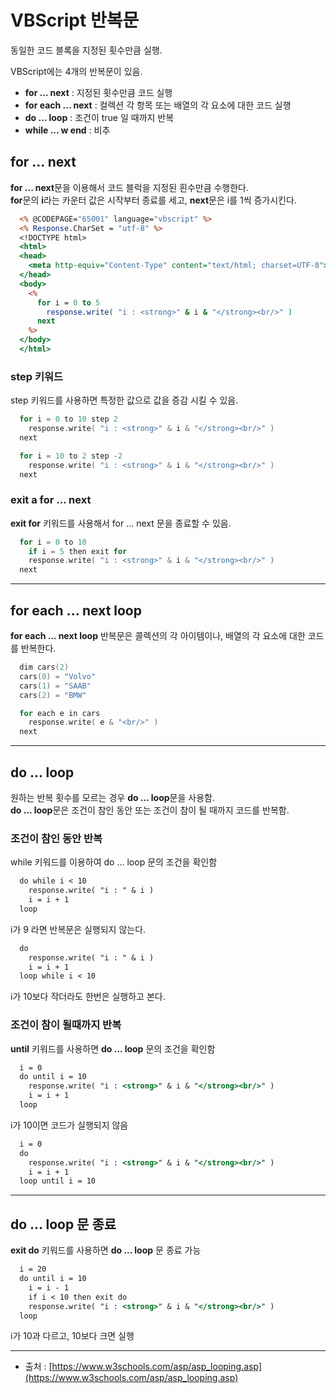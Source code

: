 # VBScript 반복문

동일한 코드 블록을 지정된 횟수만큼 실행.

VBScript에는 4개의 반복문이 있음.
- **for ... next** : 지정된 횟수만큼 코드 실행
- **for each ... next** : 컬렉션 각 항목 또는 배열의 각 요소에 대한 코드 실행
- **do ... loop** : 조건이 true 일 때까지 반복
- **while ... w end** : 비추

## for ... next

**for ... next**문을 이용해서 코드 블럭을 지정된 횐수만큼 수행한다.  
**for**문의 **i**라는 카운터 값은 시작부터 종료를 세고, **next**문은 i를 1씩 증가시킨다.

```asp
  <% @CODEPAGE="65001" language="vbscript" %>
  <% Response.CharSet = "utf-8" %>
  <!DOCTYPE html>
  <html>
  <head>
    <meta http-equiv="Content-Type" content="text/html; charset=UTF-8">
  </head>
  <body>
    <%
      for i = 0 to 5
        response.write( "i : <strong>" & i & "</strong><br/>" )
      next
    %>
  </body>
  </html>
```

### step 키워드

step 키워드를 사용하면 특정한 값으로 값을 증감 시킬 수 있음.

```c
  for i = 0 to 10 step 2
    response.write( "i : <strong>" & i & "</strong><br/>" )
  next
```
```c
  for i = 10 to 2 step -2
    response.write( "i : <strong>" & i & "</strong><br/>" )
  next
```

### exit a for ... next

**exit for** 키워드를 사용해서 for ... next 문을 종료할 수 있음.

```c
  for i = 0 to 10
    if i = 5 then exit for
    response.write( "i : <strong>" & i & "</strong><br/>" )
  next
```
  
  
--- 
  
## for each ... next loop

**for each ... next loop** 반복문은 콜렉션의 각 아이템이나, 배열의 각 요소에 대한 코드를 반복한다.

```c
  dim cars(2)
  cars(0) = "Volvo"
  cars(1) = "SAAB"
  cars(2) = "BMW"

  for each e in cars
    response.write( e & "<br/>" )
  next
```
  
  
---
  
## do ... loop

원하는 반복 횟수를 모르는 경우 **do ... loop**문을 사용함.  
**do ... loop**문은 조건이 참인 동안 또는 조건이 참이 될 때까지 코드를 반복함.

### 조건이 참인 동안 반복
  
while 키워드를 이용하여 do ... loop 문의 조건을 확인함
  

```asp
  do while i < 10
    response.write( "i : " & i )
    i = i + 1
  loop
```
i가 9 라면 반복문은 실행되지 않는다.  
  
```asp
  do
    response.write( "i : " & i )
    i = i + 1
  loop while i < 10
```
i가 10보다 작더라도 한번은 실행하고 본다.

### 조건이 참이 될때까지 반복

**until** 키워드를 사용하면 **do ... loop** 문의 조건을 확인함
  
```asp
  i = 0
  do until i = 10
    response.write( "i : <strong>" & i & "</strong><br/>" )
    i = i + 1
  loop
```
  
i가 10이면 코드가 실행되지 않음
  
```asp
  i = 0
  do
    response.write( "i : <strong>" & i & "</strong><br/>" )
    i = i + 1
  loop until i = 10
```
  
---
  
## do ... loop 문 종료

**exit do** 키워드를 사용하면 **do ... loop** 문 종료 가능

```asp
  i = 20
  do until i = 10
    i = i - 1
    if i < 10 then exit do
    response.write( "i : <strong>" & i & "</strong><br/>" )
  loop
```

i가 10과 다르고, 10보다 크면 실행

---

- 출처 : [https://www.w3schools.com/asp/asp_looping.asp](https://www.w3schools.com/asp/asp_looping.asp)  